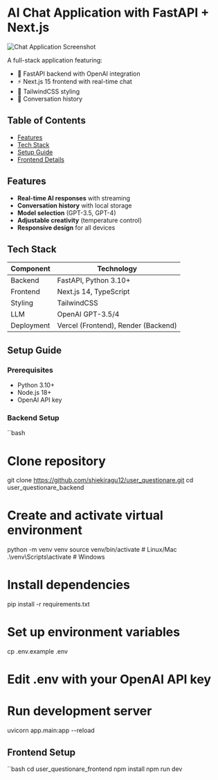 # AI Chat Application with FastAPI + Next.js

![Chat Application Screenshot](https://github.com/user-attachments/assets/4f0c4e34-1d53-4059-b261-4b50df777cfa)

A full-stack application featuring:
- 🚀 FastAPI backend with OpenAI integration
- ⚡ Next.js 15 frontend with real-time chat
- 🎨 TailwindCSS styling
- 📝 Conversation history

## Table of Contents
- [Features](#features)
- [Tech Stack](#tech-stack)
- [Setup Guide](#setup-guide)
- [Frontend Details](#frontend-setup)

## Features
- **Real-time AI responses** with streaming
- **Conversation history** with local storage
- **Model selection** (GPT-3.5, GPT-4)
- **Adjustable creativity** (temperature control)
- **Responsive design** for all devices

## Tech Stack
| Component | Technology |
|-----------|------------|
| Backend | FastAPI, Python 3.10+ |
| Frontend | Next.js 14, TypeScript |
| Styling | TailwindCSS |
| LLM | OpenAI GPT-3.5/4 |
| Deployment | Vercel (Frontend), Render (Backend) |

## Setup Guide

### Prerequisites
- Python 3.10+
- Node.js 18+
- OpenAI API key

### Backend Setup
``bash
# Clone repository
git clone https://github.com/shiekiragu12/user_questionare.git
cd user_questionare_backend

# Create and activate virtual environment
python -m venv venv
source venv/bin/activate  # Linux/Mac
.\venv\Scripts\activate   # Windows

# Install dependencies
pip install -r requirements.txt

# Set up environment variables
cp .env.example .env
# Edit .env with your OpenAI API key

# Run development server
uvicorn app.main:app --reload

## Frontend Setup
``bash
cd user_questionare_frontend
npm install
npm run dev
